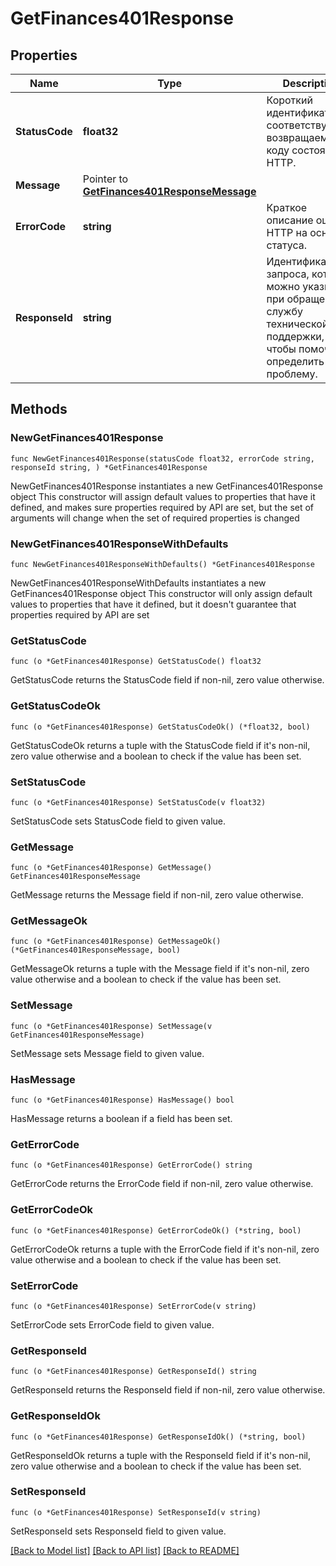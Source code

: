 # GetFinances401Response

## Properties

Name | Type | Description | Notes
------------ | ------------- | ------------- | -------------
**StatusCode** | **float32** | Короткий идентификатор, соответствующий возвращаемому коду состояния HTTP. | 
**Message** | Pointer to [**GetFinances401ResponseMessage**](GetFinances401ResponseMessage.md) |  | [optional] 
**ErrorCode** | **string** | Краткое описание ошибки HTTP на основе статуса. | 
**ResponseId** | **string** | Идентификатор запроса, который можно указывать при обращении в службу технической поддержки, чтобы помочь определить проблему. | 

## Methods

### NewGetFinances401Response

`func NewGetFinances401Response(statusCode float32, errorCode string, responseId string, ) *GetFinances401Response`

NewGetFinances401Response instantiates a new GetFinances401Response object
This constructor will assign default values to properties that have it defined,
and makes sure properties required by API are set, but the set of arguments
will change when the set of required properties is changed

### NewGetFinances401ResponseWithDefaults

`func NewGetFinances401ResponseWithDefaults() *GetFinances401Response`

NewGetFinances401ResponseWithDefaults instantiates a new GetFinances401Response object
This constructor will only assign default values to properties that have it defined,
but it doesn't guarantee that properties required by API are set

### GetStatusCode

`func (o *GetFinances401Response) GetStatusCode() float32`

GetStatusCode returns the StatusCode field if non-nil, zero value otherwise.

### GetStatusCodeOk

`func (o *GetFinances401Response) GetStatusCodeOk() (*float32, bool)`

GetStatusCodeOk returns a tuple with the StatusCode field if it's non-nil, zero value otherwise
and a boolean to check if the value has been set.

### SetStatusCode

`func (o *GetFinances401Response) SetStatusCode(v float32)`

SetStatusCode sets StatusCode field to given value.


### GetMessage

`func (o *GetFinances401Response) GetMessage() GetFinances401ResponseMessage`

GetMessage returns the Message field if non-nil, zero value otherwise.

### GetMessageOk

`func (o *GetFinances401Response) GetMessageOk() (*GetFinances401ResponseMessage, bool)`

GetMessageOk returns a tuple with the Message field if it's non-nil, zero value otherwise
and a boolean to check if the value has been set.

### SetMessage

`func (o *GetFinances401Response) SetMessage(v GetFinances401ResponseMessage)`

SetMessage sets Message field to given value.

### HasMessage

`func (o *GetFinances401Response) HasMessage() bool`

HasMessage returns a boolean if a field has been set.

### GetErrorCode

`func (o *GetFinances401Response) GetErrorCode() string`

GetErrorCode returns the ErrorCode field if non-nil, zero value otherwise.

### GetErrorCodeOk

`func (o *GetFinances401Response) GetErrorCodeOk() (*string, bool)`

GetErrorCodeOk returns a tuple with the ErrorCode field if it's non-nil, zero value otherwise
and a boolean to check if the value has been set.

### SetErrorCode

`func (o *GetFinances401Response) SetErrorCode(v string)`

SetErrorCode sets ErrorCode field to given value.


### GetResponseId

`func (o *GetFinances401Response) GetResponseId() string`

GetResponseId returns the ResponseId field if non-nil, zero value otherwise.

### GetResponseIdOk

`func (o *GetFinances401Response) GetResponseIdOk() (*string, bool)`

GetResponseIdOk returns a tuple with the ResponseId field if it's non-nil, zero value otherwise
and a boolean to check if the value has been set.

### SetResponseId

`func (o *GetFinances401Response) SetResponseId(v string)`

SetResponseId sets ResponseId field to given value.



[[Back to Model list]](../README.md#documentation-for-models) [[Back to API list]](../README.md#documentation-for-api-endpoints) [[Back to README]](../README.md)


